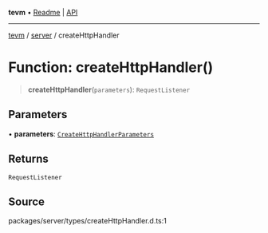 **tevm** • [Readme](../../README.md) \| [API](../../modules.md)

***

[tevm](../../README.md) / [server](../README.md) / createHttpHandler

# Function: createHttpHandler()

> **createHttpHandler**(`parameters`): `RequestListener`

## Parameters

• **parameters**: [`CreateHttpHandlerParameters`](../type-aliases/CreateHttpHandlerParameters.md)

## Returns

`RequestListener`

## Source

packages/server/types/createHttpHandler.d.ts:1
